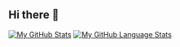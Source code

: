 ## Hi there 👋
[![My GitHub Stats](https://github-readme-stats.vercel.app/api/?username=rishadebrahim&count_private=true&theme=tokyonight&showicons=true)]()
[![My GitHub Language Stats](https://github-readme-stats.vercel.app/api/top-langs/?username=rishadebrahim&langs_count=5&theme=tokyonight)]()

<!--
**rishadebrahim/rishadebrahim** is a ✨ _special_ ✨ repository because its `README.md` (this file) appears on your GitHub profile.

Here are some ideas to get you started:

- 🔭 I’m currently working on ...
- 🌱 I’m currently learning ...
- 👯 I’m looking to collaborate on ...
- 🤔 I’m looking for help with ...
- 💬 Ask me about ...
- 📫 How to reach me: ...
- 😄 Pronouns: ...
- ⚡ Fun fact: ...
-->
